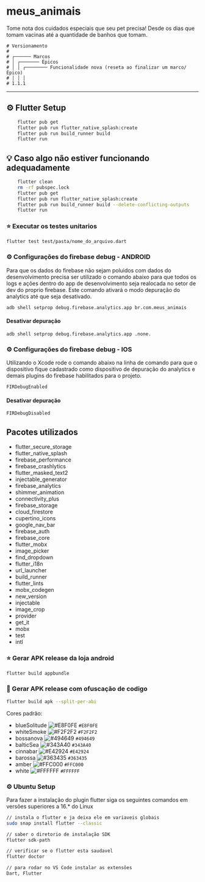 # meus_animais

Tome nota dos cuidados especiais que seu pet precisa! Desde os dias que tomam vacinas até a quantidade de banhos que tomam.

```
# Versionamento
#
# ┌────── Marcos
# │ ┌─────── Épicos
# │ │ ┌──────── Funcionalidade nova (reseta ao finalizar um marco/Épico)
# │ │ │
# 1.1.1
```

---

## :gear: Flutter Setup
```sh
    flutter pub get
    flutter pub run flutter_native_splash:create
    flutter pub run build_runner build
    flutter run
```

## :bulb: Caso algo não estiver funcionando adequadamente
```sh
    flutter clean
    rm -rf pubspec.lock
    flutter pub get
    flutter pub run flutter_native_splash:create
    flutter pub run build_runner build --delete-conflicting-outputs
    flutter run
```

### :star: Executar os testes unitarios

```sh
flutter test test/pasta/nome_do_arquivo.dart
```

### :gear: Configurações do firebase debug - ANDROID
Para que os dados do firebase não sejam poluidos com dados do desenvolvimento precisa ser utilizado o comando abaixo para que todos os logs e ações dentro do app de desenvolvimento seja realocada no setor de dev do proprio firebase. Este comando ativará o modo depuração do analytics até que seja desativado.

```
adb shell setprop debug.firebase.analytics.app br.com.meus_animais
```

#### Desativar depuração

```
adb shell setprop debug.firebase.analytics.app .none.
```

### :gear: Configurações do firebase debug - IOS
Utilizando o Xcode rode o comando abaixo na linha de comando para que o dispositivo fique cadastrado como dispositivo de depuração do analytics e demais plugins do firebase habilitados para o projeto.

```
FIRDebugEnabled
```

#### Desativar depuração

```
FIRDebugDisabled
```

## Pacotes utilizados

<ul>
    <li>flutter_secure_storage</li>
    <li>flutter_native_splash</li>    
    <li>firebase_performance</li>
    <li>firebase_crashlytics</li>
    <li>flutter_masked_text2</li>
    <li>injectable_generator</li>
    <li>firebase_analytics</li>
    <li>shimmer_animation</li>
    <li>connectivity_plus</li>
    <li>firebase_storage</li>
    <li>cloud_firestore</li>
    <li>cupertino_icons</li>
    <li>google_nav_bar</li>    
    <li>firebase_auth</li>
    <li>firebase_core</li>
    <li>flutter_mobx</li>
    <li>image_picker</li>
    <li>find_dropdown</li>
    <li>flutter_i18n</li>
    <li>url_launcher</li>
    <li>build_runner</li>
    <li>flutter_lints</li>
    <li>mobx_codegen</li>
    <li>new_version</li>    
    <li>injectable</li>
    <li>image_crop</li>
    <li>provider</li>
    <li>get_it</li>
    <li>mobx</li>
    <li>test</li>
    <li>intl</li>
</ul>

### :star: Gerar APK release da loja android

```sh
flutter build appbundle
```

### :star2: Gerar APK release com ofuscação de codigo

```sh
flutter build apk --split-per-abi
```

Cores padrão:

- blueSolitude ![#E8F0FE](https://via.placeholder.com/15/E8F0FE/000000?text=+) `#E8F0FE`
- whiteSmoke ![#F2F2F2](https://via.placeholder.com/15/F2F2F2/000000?text=+) `#F2F2F2`
- bossanova ![#494649](https://via.placeholder.com/15/494649/000000?text=+) `#494649`
- balticSea ![#343A40](https://via.placeholder.com/15/343A40/000000?text=+) `#343A40`
- cinnabar ![#E42924](https://via.placeholder.com/15/E42924/000000?text=+) `#E42924`
- barossa ![#363435](https://via.placeholder.com/15/363435/000000?text=+) `#363435`
- amber ![#FFC000](https://via.placeholder.com/15/FFC000/000000?text=+) `#FFC000`
- white ![#FFFFFF](https://via.placeholder.com/15/FFFFFF/000000?text=+) `#FFFFFF`

### :gear: Ubuntu Setup

Para fazer a instalação do plugin flutter siga os seguintes comandos em versões superiores a 16.* do Linux

```sh
// instala o flutter e ja deixa ele em variaveis globais
sudo snap install flutter --classic

// saber o diretorio de instalação SDK
flutter sdk-path

// verificar se o flutter esta saudavel
flutter doctor

// para rodar no VS Code instalar as extensões
Dart, Flutter
```
